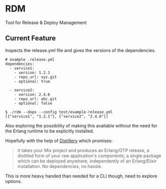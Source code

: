 # RDM

Tool for Release & Deploy Management

## Current Feature

Inspects the release.yml file and gives the versions of the dependencies.

```
# example .release.yml
dependencies:
  - service1:
    - version: 1.2.1 
    - repo_url: xyz.git
    - optional: true

  - service2:
    - version: 2.4.6 
    - repo_url: abc.git
    - optional: false
```


```
$ ./rdm --deps --config test/example-release.yml 
[{"service1", "1.2.1"}, {"service2", "2.4.6"}]
```

Also exploring the possibility of making this available without the need
for the Erlang runtime to be explicitly installed.

Hopefully with the help of [Distillery](https://github.com/bitwalker/distillery)
which promises:

> it takes your Mix project and produces an Erlang/OTP release, a distilled form of your raw application's components; a single package which can be deployed anywhere, independently of an Erlang/Elixir installation. No dependencies, no hassle.

This is more heavy handed than needed for a CLI though, need to explore options.
